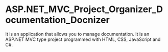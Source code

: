 # ASP.NET_MVC_Project_Organizer_Documentation_Docnizer
It is an application that allows you to manage documentation. It is an ASP.NET MVC type project programmed with HTML, CSS, JavaScript and C#.
